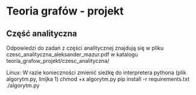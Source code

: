 # Teoria grafów - projekt

## Część analityczna
Odpowiedzi do zadań z części analitycznej znajdują się w pliku czesc_analityczna_aleksander_mazur.pdf w katalogu teoria_grafow_projekt/czesc_analityczna/

Linux:
W razie konieczności zmienić sieżkę do interpretera pythona (plik algorytm.py, linijka 1)
chmod +x algorytm.py
pip install -r requirements.txt
./algorytm.py

